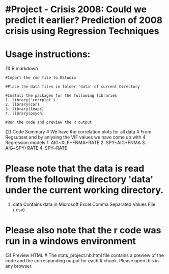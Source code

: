 #Project - Crisis 2008: Could we predict it earlier?
Prediction of 2008 crisis using Regression Techniques
===============================================================================

Usage instructions:
==================

(1) R markdown 
 
	#Import the rmd file to RStudio

	#Place the data files in folder 'data' of current Directory
	
	#Install the packages for the following libraries
	1. library('corrplot')
	2. library(car)
	3. library(leaps)
	4. library(psych)
	
	#Run the code and preview the R output
	
(2) Code Summary
	# We have the correlation plots for all data
	# From Regsubset and by anlysing the VIF values we have come up with 4 Regression models
		1. AIG~XLF+FNMA+RATE
		2. SPY~AIG+FNMA
		3. AIG~SPY+RATE
		4. SPY~RATE

  # Please note that the data is read from the following  directory 'data' under the current working directory.
  1. data
     Contains data in Microsoft Excel Comma Separated Values File (.csv) .
	
  # Please also note that the r code was run in a windows environment

(3) Preview HTML
        # The stats_project.nb.html file contains a preview of the code and the corresponding output for each
        # chunk. Please open this in any browser.
